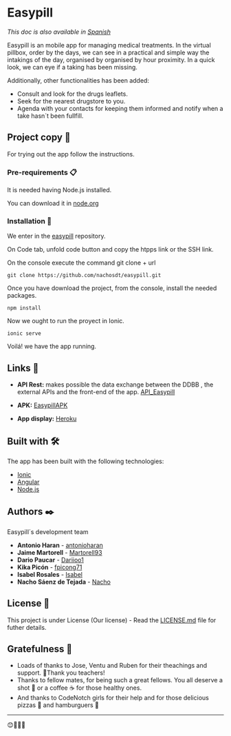 # Easypill
_This doc is also available in [Spanish](https://github.com/nachosdt/easypill/blob/master/README.md)_

Easypill is an mobile app for managing medical treatments.
In the virtual pillbox, order by the days, we can see in a practical and simple way the intakings of the day,
organised by organised by hour proximity.
In a quick look, we can eye if a taking has been missing.

Additionally, other functionalities has been added:
* Consult and look for the drugs leaflets.
* Seek for the nearest drugstore to you.
* Agenda with your contacts for keeping them informed and notify when a take hasn´t been fullfill.

## Project copy 🚀

For trying out the app follow the instructions.

### Pre-requirements 📋

It is needed having Node.js installed.

You can download it in [node.org](https://nodejs.org/es/download/)


### Installation 🔧

We enter in the [easypill](https://github.com/nachosdt/easypill) repository.

On Code tab, unfold code button and copy the htpps link or the SSH link.

On the console execute the command git clone + url

```
git clone https://github.com/nachosdt/easypill.git
```
Once you have download the project, from the console, install the needed packages.

```
npm install
```
Now we ought to run the proyect in Ionic.

```
ionic serve
```
Voilá! we have the app running.

## Links :link:
* **API Rest:** makes possible the data exchange between the DDBB , the external APIs and the front-end of the app.
[API_Easypill](https://github.com/nachosdt/API_Easypill)

* **APK:** 
[EasypillAPK]()

* **App display:**
[Heroku](https://easypillapp.herokuapp.com/landing)

## Built with 🛠️

The app has been built with the following technologies:

* [Ionic](https://ionicframework.com/)
* [Angular](https://angular.io/)
* [Node.js](https://nodejs.org/es/) 


## Authors ✒️

Easypill´s development team

* **Antonio Haran** - [antonioharan](https://github.com/antonioharan)
* **Jaime Martorell** - [Martorell93](https://github.com/Martorell93)
* **Dario Paucar** - [Dariioo1](https://github.com/Dariioo1)
* **Kika Picón** - [fpicong71](https://github.com/fpicong71)
* **Isabel Rosales** - [Isabel](https://github.com/LIRVisabel)
* **Nacho Sáenz de Tejada** - [Nacho](https://github.com/nachosdt)

## License 📄

This project is under License (Our license) - Read the [LICENSE.md](LICENSE.md) file for futher details.

## Gratefulness 🎁

* Loads of thanks to Jose, Ventu and Ruben for their theachings and support. 📢Thank you teachers!
* Thanks to fellow mates, for being such a great fellows. You all deserve a shot 🍻 or a coffee ☕ for those healthy ones.
* And thanks to CodeNotch girls for their help and for those delicious pizzas :pizza: and hamburguers :hamburger:

---
😊:clap::clap::clap:
